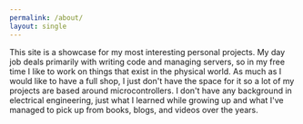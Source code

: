 ```yaml
---
permalink: /about/
layout: single
---
```


This site is a showcase for my most interesting personal projects. My day job deals primarily with writing code and managing servers, so in my free time I like to work on things that exist in the physical world. As much as I would like to have a full shop, I just don't have the space for it so a lot of my projects are based around microcontrollers. I don't have any background in electrical engineering, just what I learned while growing up and what I've managed to pick up from books, blogs, and videos over the years.
